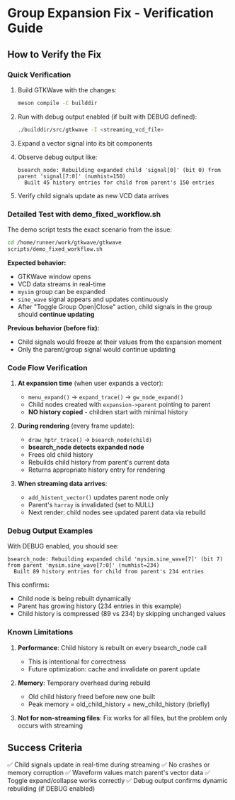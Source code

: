 # Group Expansion Fix - Verification Guide

## How to Verify the Fix

### Quick Verification
1. Build GTKWave with the changes:
   ```bash
   meson compile -C builddir
   ```

2. Run with debug output enabled (if built with DEBUG defined):
   ```bash
   ./builddir/src/gtkwave -I <streaming_vcd_file>
   ```

3. Expand a vector signal into its bit components

4. Observe debug output like:
   ```
   bsearch_node: Rebuilding expanded child 'signal[0]' (bit 0) from parent 'signal[7:0]' (numhist=150)
     Built 45 history entries for child from parent's 150 entries
   ```

5. Verify child signals update as new VCD data arrives

### Detailed Test with demo_fixed_workflow.sh

The demo script tests the exact scenario from the issue:

```bash
cd /home/runner/work/gtkwave/gtkwave
scripts/demo_fixed_workflow.sh
```

**Expected behavior:**
- GTKWave window opens
- VCD data streams in real-time
- `mysim` group can be expanded
- `sine_wave` signal appears and updates continuously
- After "Toggle Group Open|Close" action, child signals in the group should **continue updating**

**Previous behavior (before fix):**
- Child signals would freeze at their values from the expansion moment
- Only the parent/group signal would continue updating

### Code Flow Verification

1. **At expansion time** (when user expands a vector):
   - `menu_expand()` → `expand_trace()` → `gw_node_expand()`
   - Child nodes created with `expansion->parent` pointing to parent
   - **NO history copied** - children start with minimal history

2. **During rendering** (every frame update):
   - `draw_hptr_trace()` → `bsearch_node(child)`
   - **bsearch_node detects expanded node**
   - Frees old child history
   - Rebuilds child history from parent's current data
   - Returns appropriate history entry for rendering

3. **When streaming data arrives**:
   - `add_histent_vector()` updates parent node only
   - Parent's `harray` is invalidated (set to NULL)
   - Next render: child nodes see updated parent data via rebuild

### Debug Output Examples

With DEBUG enabled, you should see:
```
bsearch_node: Rebuilding expanded child 'mysim.sine_wave[7]' (bit 7) from parent 'mysim.sine_wave[7:0]' (numhist=234)
  Built 89 history entries for child from parent's 234 entries
```

This confirms:
- Child node is being rebuilt dynamically
- Parent has growing history (234 entries in this example)
- Child history is compressed (89 vs 234) by skipping unchanged values

### Known Limitations

1. **Performance**: Child history is rebuilt on every bsearch_node call
   - This is intentional for correctness
   - Future optimization: cache and invalidate on parent update

2. **Memory**: Temporary overhead during rebuild
   - Old child history freed before new one built
   - Peak memory = old_child_history + new_child_history (briefly)

3. **Not for non-streaming files**: Fix works for all files, but the problem only occurs with streaming

## Success Criteria

✅ Child signals update in real-time during streaming
✅ No crashes or memory corruption
✅ Waveform values match parent's vector data
✅ Toggle expand/collapse works correctly
✅ Debug output confirms dynamic rebuilding (if DEBUG enabled)
